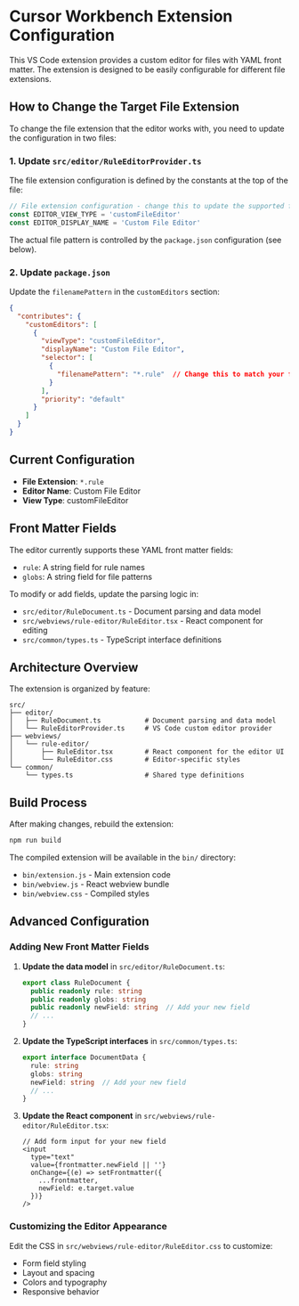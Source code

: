 # Cursor Workbench Extension Configuration

This VS Code extension provides a custom editor for files with YAML front matter. The extension is designed to be easily configurable for different file extensions.

## How to Change the Target File Extension

To change the file extension that the editor works with, you need to update the configuration in two files:

### 1. Update `src/editor/RuleEditorProvider.ts`

The file extension configuration is defined by the constants at the top of the file:

```typescript
// File extension configuration - change this to update the supported file extension
const EDITOR_VIEW_TYPE = 'customFileEditor'
const EDITOR_DISPLAY_NAME = 'Custom File Editor'
```

The actual file pattern is controlled by the `package.json` configuration (see below).

### 2. Update `package.json`

Update the `filenamePattern` in the `customEditors` section:

```json
{
  "contributes": {
    "customEditors": [
      {
        "viewType": "customFileEditor",
        "displayName": "Custom File Editor",
        "selector": [
          {
            "filenamePattern": "*.rule"  // Change this to match your file extension
          }
        ],
        "priority": "default"
      }
    ]
  }
}
```

## Current Configuration

- **File Extension**: `*.rule`
- **Editor Name**: Custom File Editor
- **View Type**: customFileEditor

## Front Matter Fields

The editor currently supports these YAML front matter fields:
- `rule`: A string field for rule names
- `globs`: A string field for file patterns

To modify or add fields, update the parsing logic in:
- `src/editor/RuleDocument.ts` - Document parsing and data model
- `src/webviews/rule-editor/RuleEditor.tsx` - React component for editing
- `src/common/types.ts` - TypeScript interface definitions

## Architecture Overview

The extension is organized by feature:

```
src/
├── editor/
│   ├── RuleDocument.ts           # Document parsing and data model
│   └── RuleEditorProvider.ts     # VS Code custom editor provider
├── webviews/
│   └── rule-editor/
│       ├── RuleEditor.tsx        # React component for the editor UI
│       └── RuleEditor.css        # Editor-specific styles
└── common/
    └── types.ts                  # Shared type definitions
```

## Build Process

After making changes, rebuild the extension:

```bash
npm run build
```

The compiled extension will be available in the `bin/` directory:
- `bin/extension.js` - Main extension code
- `bin/webview.js` - React webview bundle
- `bin/webview.css` - Compiled styles

## Advanced Configuration

### Adding New Front Matter Fields

1. **Update the data model** in `src/editor/RuleDocument.ts`:
   ```typescript
   export class RuleDocument {
     public readonly rule: string
     public readonly globs: string
     public readonly newField: string  // Add your new field
     // ...
   }
   ```

2. **Update the TypeScript interfaces** in `src/common/types.ts`:
   ```typescript
   export interface DocumentData {
     rule: string
     globs: string
     newField: string  // Add your new field
     // ...
   }
   ```

3. **Update the React component** in `src/webviews/rule-editor/RuleEditor.tsx`:
   ```tsx
   // Add form input for your new field
   <input
     type="text"
     value={frontmatter.newField || ''}
     onChange={(e) => setFrontmatter({
       ...frontmatter,
       newField: e.target.value
     })}
   />
   ```

### Customizing the Editor Appearance

Edit the CSS in `src/webviews/rule-editor/RuleEditor.css` to customize:
- Form field styling
- Layout and spacing
- Colors and typography
- Responsive behavior
